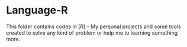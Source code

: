 # Language-R

This folder contains codes in [R] - My personal projects and some tools created to solve any kind of problem or help me to learning something more.
